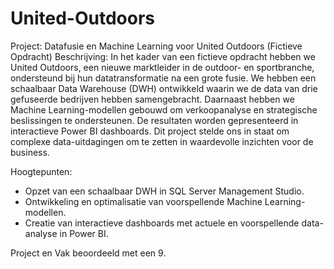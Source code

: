 # United-Outdoors

Project: Datafusie en Machine Learning voor United Outdoors (Fictieve Opdracht)
Beschrijving: In het kader van een fictieve opdracht hebben we United Outdoors, een nieuwe marktleider in de outdoor- en sportbranche, ondersteund bij hun datatransformatie na een grote fusie. We hebben een schaalbaar Data Warehouse (DWH) ontwikkeld waarin we de data van drie gefuseerde bedrijven hebben samengebracht. Daarnaast hebben we Machine Learning-modellen gebouwd om verkoopanalyse en strategische beslissingen te ondersteunen. De resultaten worden gepresenteerd in interactieve Power BI dashboards. Dit project stelde ons in staat om complexe data-uitdagingen om te zetten in waardevolle inzichten voor de business.

Hoogtepunten:

- Opzet van een schaalbaar DWH in SQL Server Management Studio.
- Ontwikkeling en optimalisatie van voorspellende Machine Learning-modellen.
- Creatie van interactieve dashboards met actuele en voorspellende data-analyse in Power BI.

Project en Vak beoordeeld met een 9.
